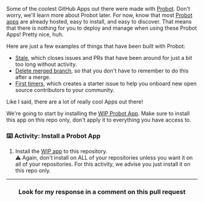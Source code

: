 Some of the coolest GitHub Apps out there were made with [Probot](https://probot.github.io/). Don't worry, we'll learn more about Probot later. For now, know that most [Probot apps](https://probot.github.io/docs/) are already hosted, easy to install, and easy to discover. That means that there is nothing for you to deploy and manage when using these Probot Apps! Pretty nice, huh. 

Here are just a few examples of things that have been built with Probot:

- [Stale](https://probot.github.io/apps/stale/), which closes issues and PRs that have been around for just a bit too long without activity.
- [Delete merged branch](https://probot.github.io/apps/delete-merged-branch/), so that you don't have to remember to do this after a merge.
- [First timers](https://probot.github.io/apps/first-timers/), which creates a starter issue to help you onboard new open source contributors to your community.

Like I said, there are a lot of really cool Apps out there! 

We're going to start by installing the [WIP Probot App](https://probot.github.io/apps/wip/). Make sure to install this app on this repo only, don't apply it to everything you have access to.

### :keyboard: Activity: Install a Probot App

1. Install the [WIP app](https://probot.github.io/apps/wip/) to this repository.
</br>:warning: Again, don't install on ALL of your repositories unless you want it on all of your repositories. For this activity, we advise you just install it on this repo only.   

<hr>
<h3 align="center">Look for my response in a comment on this pull request</h3>
